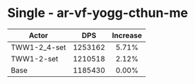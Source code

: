 # Single - ar-vf-yogg-cthun-me
| Actor | DPS | Increase |
|---|:---:|:---:|
|TWW1-2_4-set|1253162|5.71%|
|TWW1-2-set|1210518|2.12%|
|Base|1185430|0.00%|
